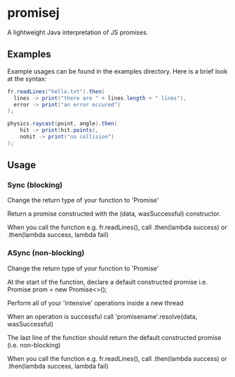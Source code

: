 # promisej
A lightweight Java interpretation of JS promises.

## Examples
Example usages can be found in the examples directory. Here is a brief look at the syntax:

```Java
fr.readLines("hello.txt").then(
  lines -> print("there are " + lines.length + " lines"),
  error -> print("an error occured")
);
```
```Java
physics.raycast(point, angle).then(
    hit -> print(hit.points),
    nohit -> print("no collision")
);
```

## Usage

### Sync (blocking)
Change the return type of your function to 'Promise<Object>'

Return a promise constructed with the (data, wasSuccessful) constructor.

When you call the function e.g. fr.readLines(), call .then(lambda success) or .then(lambda success, lambda fail)

### ASync (non-blocking)
Change the return type of your function to 'Promise<Object>'

At the start of the function, declare a default constructed promise i.e. Promise<Object> prom = new Promise<>();

Perform all of your 'intensive' operations inside a new thread

When an operation is successful call 'promisename'.resolve(data, wasSuccessful)

The last line of the function should return the default constructed promise (i.e. non-blocking)

When you call the function e.g. fr.readLines(), call .then(lambda success) or .then(lambda success, lambda fail)
